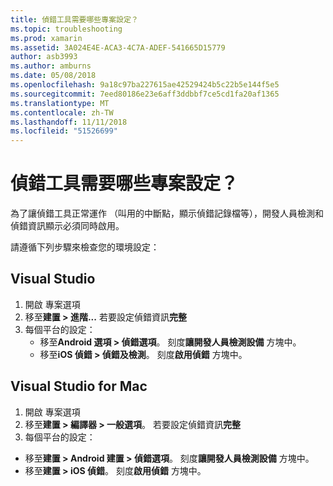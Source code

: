 ```yaml
---
title: 偵錯工具需要哪些專案設定？
ms.topic: troubleshooting
ms.prod: xamarin
ms.assetid: 3A024E4E-ACA3-4C7A-ADEF-541665D15779
author: asb3993
ms.author: amburns
ms.date: 05/08/2018
ms.openlocfilehash: 9a18c97ba227615ae42529424b5c22b5e144f5e5
ms.sourcegitcommit: 7eed80186e23e6aff3ddbbf7ce5cd1fa20af1365
ms.translationtype: MT
ms.contentlocale: zh-TW
ms.lasthandoff: 11/11/2018
ms.locfileid: "51526699"
---
```

# <a name="what-project-settings-are-required-for-the-debugger"></a>偵錯工具需要哪些專案設定？

為了讓偵錯工具正常運作 （叫用的中斷點，顯示偵錯記錄檔等），開發人員檢測和偵錯資訊顯示必須同時啟用。

請遵循下列步驟來檢查您的環境設定：

## <a name="visual-studio"></a>Visual Studio
1. 開啟 專案選項
2. 移至**建置 > 進階...** 若要設定偵錯資訊**完整**
3. 每個平台的設定：
   - 移至**Android 選項 > 偵錯選項**。 刻度**讓開發人員檢測設備** 方塊中。
   - 移至**iOS 偵錯 > 偵錯及檢測**。 刻度**啟用偵錯** 方塊中。

## <a name="visual-studio-for-mac"></a>Visual Studio for Mac
1. 開啟 專案選項
2. 移至**建置 > 編譯器 > 一般選項**。 若要設定偵錯資訊**完整**
3. 每個平台的設定：
  - 移至**建置 > Android 建置 > 偵錯選項**。 刻度**讓開發人員檢測設備** 方塊中。
  - 移至**建置 > iOS 偵錯**。 刻度**啟用偵錯** 方塊中。

